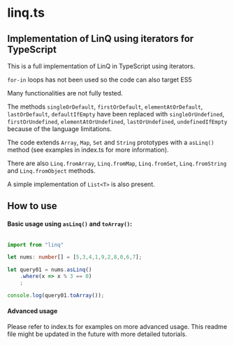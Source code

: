 # linq.ts
## Implementation of LinQ using iterators for TypeScript

This is a full implementation of LinQ in TypeScript using iterators. 

`for-in` loops has not been used so the code can also target ES5

Many functionalities are not fully tested.

The methods `singleOrDefault`, `firstOrDefault`, `elementAtOrDefault`, `lastOrDefault`, `defaultIfEmpty` have been replaced with `singleOrUndefined`, `firstOrUndefined`, `elementAtOrUndefined`, `lastOrUndefined`, `undefinedIfEmpty` because of the language limitations.

The code extends `Array`, `Map`, `Set` and `String` prototypes with a `asLinq()` method (see examples in index.ts for more information).

There are also `Linq.fromArray`, `Linq.fromMap`, `Linq.fromSet`, `Linq.fromString` and `Linq.fromObject` methods.

A simple implementation of `List<T>` is also present.


## How to use

#### Basic usage using `asLinq()` and `toArray()`:

```typescript

import from "linq"

let nums: number[] = [5,3,4,1,9,2,8,0,6,7];

let query01 = nums.asLinq()
	.where(x => x % 3 == 0)
	;

console.log(query01.toArray());

```


#### Advanced usage

Please refer to index.ts for examples on more advanced usage. This readme file might be updated in the future with more detailed tutorials.
